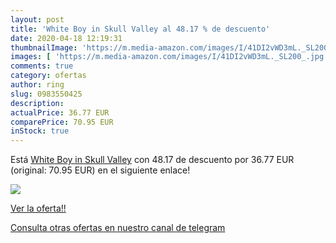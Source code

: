 ```yaml
---
layout: post
title: 'White Boy in Skull Valley al 48.17 % de descuento'
date: 2020-04-18 12:19:31
thumbnailImage: 'https://m.media-amazon.com/images/I/41DI2vWD3mL._SL200_.jpg'
images: [ 'https://m.media-amazon.com/images/I/41DI2vWD3mL._SL200_.jpg' ]
comments: true
category: ofertas
author: ring
slug: 0983550425
description:
actualPrice: 36.77 EUR
comparePrice: 70.95 EUR
inStock: true
---
```


Está [White Boy in Skull Valley](https://www.amazon.com/dp/0983550425/?tag=redken08-20) con 48.17 de descuento por 36.77 EUR (original: 70.95 EUR) en el siguiente enlace!

[![](https://m.media-amazon.com/images/I/41DI2vWD3mL._SL200_.jpg)](https://www.amazon.com/dp/0983550425/?tag=redken08-20)

[Ver la oferta!!](https://www.amazon.com/dp/0983550425/?tag=redken08-20)

[Consulta otras ofertas en nuestro canal de telegram](https://t.me/s/ofertas25)
